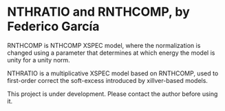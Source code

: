 # NTHRATIO and RNTHCOMP, by Federico García

RNTHCOMP is NTHCOMP XSPEC model, where the normalization is changed
using a parameter that determines at which energy the model is unity
for a unity norm.

NTHRATIO is a multiplicative XSPEC model based on RNTHCOMP, used to
first-order correct the soft-excess introduced by xillver-based models.

This project is under development.
Please contact the author before using it.
